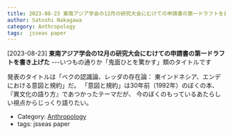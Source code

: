```yaml
---
title: 2023-08-23 東南アジア学会の12月の研究大会にむけての申請書の第一ドラフトを書き上げた ---いつもの通りか「鬼面ひとを驚かす」類のタイトルです 
author: Satoshi Nakagawa
category: Anthropology
tags:  jsseas paper
---
```


[2023-08-23] **東南アジア学会の12月の研究大会にむけての申請書の第一ドラフトを書き上げた**  ---いつもの通りか「鬼面ひとを驚かす」類のタイトルです 

 発表のタイトルは「ベクの認識論、レッダの存在論：
東インドネシア、エンデにおける意図と規約」だ。
「意図と規約」は30年前（1992年）のぼくの本、
『異文化の語り方』であつかったテーマだが、
今のぼくのもっているあたらしい視点からじっくり語りたい。

- Category: [Anthropology](https://merapano.github.io/categories.html#Anthropology)
- tags:  jsseas paper
